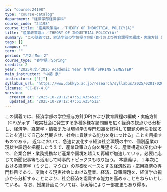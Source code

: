 ```yaml
---
id: "course:24198"
type: "course-catalog"
department: "経済学部経済学科"
course_code: "24198"
course_title: "産業政策論a ／THEORY OF INDUSTRIAL POLICY(A)"
title: "産業政策論a ／THEORY OF INDUSTRIAL POLICY(A)"
summary: "この講義では、経済学部の学位授与方針(DP)および教育課程の編成・実施方針（CP)が示す「現実社会に発生する多種多様な諸問題を広く経済の視点から分析し、経済学、経営学・情報または環境学の専門知識を修得して問題の解決を図ることを通じて自己を発…"
tags: []
campus: ""
term: ""
period: "月2／Mon 2"
course_type: "春学期／Spring"
credits: 2
year: "2025年度／2025 Academic Year 春学期／SPRING SEMESTER"
main_instructor: "中藤 泉"
instructors: ["[]"]
syllabus_url: "https://www.dokkyo.ac.jp/research/syllabus/2025/0201/0201_24198_ja_JP.html"
license: "CC-BY-4.0"
version:
  created_at: "2025-10-29T12:47:51.635451Z"
  updated_at: "2025-10-29T12:47:51.635451Z"
---
```

この講義では、経済学部の学位授与方針(DP)および教育課程の編成・実施方針（CP)が示す「現実社会に発生する多種多様な諸問題を広く経済の視点から分析し、経済学、経営学・情報または環境学の専門知識を修得して問題の解決を図ることを通じて自己を発展させ、社会に貢献する能力を身につける」ことを目指すものである。 近年において、急速に変化する経済社会環境の中で、個別産業の現状や課題を把握したうえで、産業政策の方向を展望する。産業構造の変化の中で、企業合併・業務提携など産業や国境を越えた再編が加速している。必要に応じて新聞記事等も活用して時事的トピックスも取り扱う。 本講義は、１年次における経済学（ミクロ、マクロ）の基礎をベースとする経済政策・応用経済の専門科目であり、変動する現実社会における産業、経済、政策課題を、経済学の視点から分析することにより、社会経済を認識する能力を高めることをねらいとしている。 なお、授業計画については、状況等により一部変更もあり得る。
